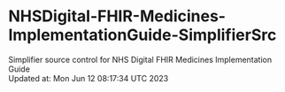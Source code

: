 # NHSDigital-FHIR-Medicines-ImplementationGuide-SimplifierSrc  
Simplifier source control for NHS Digital FHIR Medicines Implementation Guide  
Updated at: Mon Jun 12 08:17:34 UTC 2023
